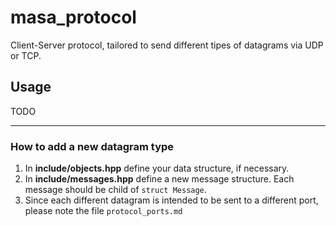 # masa_protocol

Client-Server protocol, tailored to send different tipes of datagrams via UDP or TCP.

## Usage
TODO

---
### How to add a new datagram type

  1. In **include/objects.hpp** define your data structure, if necessary.
  2. In **include/messages.hpp** define a new message structure. Each message should be child of ```struct Message```.
  3. Since each different datagram is intended to be sent to a different port, please note the file ``protocol_ports.md``